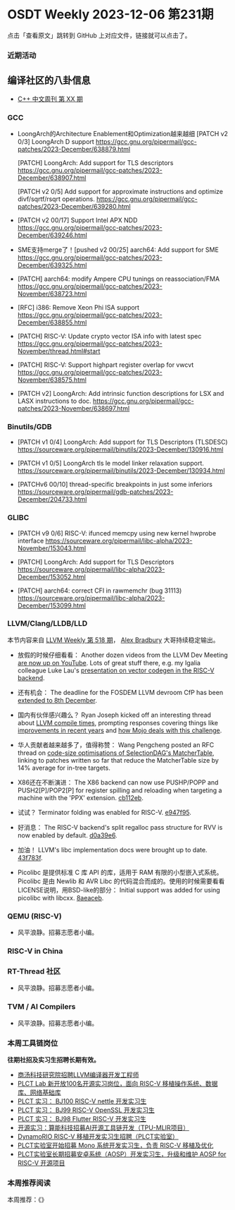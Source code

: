 # OSDT Weekly 2023-12-06 第231期

点击「查看原文」跳转到 GitHub 上对应文件，链接就可以点击了。

### 近期活动

## 编译社区的八卦信息

- [C++ 中文周刊 第 XX 期]()

### GCC

- LoongArch的Architecture Enablement和Optimization越来越细
  [PATCH v2 0/3] LoongArch D support
  https://gcc.gnu.org/pipermail/gcc-patches/2023-December/638879.html

  [PATCH] LoongArch: Add support for TLS descriptors
  https://gcc.gnu.org/pipermail/gcc-patches/2023-December/638907.html

  [PATCH v2 0/5] Add support for approximate instructions and optimize divf/sqrtf/rsqrt operations.
  https://gcc.gnu.org/pipermail/gcc-patches/2023-December/639280.html

- [PATCH v2 00/17] Support Intel APX NDD
  https://gcc.gnu.org/pipermail/gcc-patches/2023-December/639246.html

- SME支持merge了！[pushed v2 00/25] aarch64: Add support for SME
  https://gcc.gnu.org/pipermail/gcc-patches/2023-December/639325.html

- [PATCH] aarch64: modify Ampere CPU tunings on reassociation/FMA
  https://gcc.gnu.org/pipermail/gcc-patches/2023-November/638723.html

- [RFC] i386: Remove Xeon Phi ISA support
  https://gcc.gnu.org/pipermail/gcc-patches/2023-December/638855.html

- [PATCH] RISC-V: Update crypto vector ISA info with latest spec
  https://gcc.gnu.org/pipermail/gcc-patches/2023-November/thread.html#start

- [PATCH] RISC-V: Support highpart register overlap for vwcvt
  https://gcc.gnu.org/pipermail/gcc-patches/2023-November/638575.html

- [PATCH v2] LoongArch: Add intrinsic function descriptions for LSX and LASX instructions to doc.
  https://gcc.gnu.org/pipermail/gcc-patches/2023-November/638697.html

### Binutils/GDB

- [PATCH v1 0/4] LoongArch: Add support for TLS Descriptors (TLSDESC)
  https://sourceware.org/pipermail/binutils/2023-December/130916.html

- [PATCH v1 0/5] LoongArch tls le model linker relaxation support.
  https://sourceware.org/pipermail/binutils/2023-December/130934.html

- [PATCHv6 00/10] thread-specific breakpoints in just some inferiors
  https://sourceware.org/pipermail/gdb-patches/2023-December/204733.html

### GLIBC

- [PATCH v9 0/6] RISC-V: ifunced memcpy using new kernel hwprobe interface
  https://sourceware.org/pipermail/libc-alpha/2023-November/153043.html

- [PATCH] LoongArch: Add support for TLS Descriptors
  https://sourceware.org/pipermail/libc-alpha/2023-December/153052.html

- [PATCH] aarch64: correct CFI in rawmemchr (bug 31113)
  https://sourceware.org/pipermail/libc-alpha/2023-December/153099.html

### LLVM/Clang/LLDB/LLD

本节内容来自 [LLVM Weekly 第 518 期](http://llvmweekly.org/issue/518)，
[Alex Bradbury](https://www.linkedin.com/in/alex-bradbury/) 大哥持续稳定输出。

* 放假的时候仔细看看： Another dozen videos from the LLVM Dev Meeting [are now up on YouTube](https://www.youtube.com/playlist?list=PL_R5A0lGi1AD9nPVlv7mG8_2mMSiL_0Ik).  Lots of great stuff there, e.g. my Igalia colleague Luke Lau's [presentation on vector codegen in the RISC-V backend](https://www.youtube.com/watch?v=-ox8iJmbp0c).

* 还有机会： The deadline for the FOSDEM LLVM devroom CfP has been [extended to 8th December](https://discourse.llvm.org/t/cfp-fosdem-2024-llvm-dev-room-deadline-extended-to-8-december/74823/1).

* 国内有伙伴感兴趣么？ Ryan Joseph kicked off an interesting thread about [LLVM compile times](https://discourse.llvm.org/t/if-llvm-is-so-slow-is-anything-being-done-about-it/75389), prompting responses covering things like [improvements in recent years](https://discourse.llvm.org/t/if-llvm-is-so-slow-is-anything-being-done-about-it/75389/3) and [how Mojo deals with this challenge](https://discourse.llvm.org/t/if-llvm-is-so-slow-is-anything-being-done-about-it/75389/7).

* 华人贡献者越来越多了，值得称赞： Wang Pengcheng posted an RFC thread on [code-size optimisations of SelectionDAG's MatcherTable](https://discourse.llvm.org/t/rfc-selectiondag-code-size-optimizations-of-matchertable/75309), linking to patches written so far that reduce the MatcherTable size by 14% average for in-tree targets.

* X86还在不断演进： The X86 backend can now use PUSHP/POPP and PUSH2[P]/POP2[P] for register spilling and reloading when targeting a machine with the 'PPX' extension.
  [cb112eb](https://github.com/llvm/llvm-project/commit/cb112eb16cff).

* 试试？ Terminator folding was enabled for RISC-V.
  [e947f95](https://github.com/llvm/llvm-project/commit/e947f953370a).

* 好消息： The RISC-V backend's split regalloc pass structure for RVV is now enabled by default.
  [d0a39e6](https://github.com/llvm/llvm-project/commit/d0a39e617ba3).

* 加油！ LLVM's libc implementation docs were brought up to date.
  [43f783f](https://github.com/llvm/llvm-project/commit/43f783ff66d7).

* Picolibc 是提供标准 C 库 API 的库，适用于 RAM 有限的小型嵌入式系统。 Picolibc 是由 Newlib 和 AVR Libc 的代码混合而成的。使用的时候需要看看LICENSE说明，用BSD-like的部分： Initial support was added for using picolibc with libcxx.
  [8aeaceb](https://github.com/llvm/llvm-project/commit/8aeacebf288b).

### QEMU (RISC-V)

- 风平浪静。招募志愿者小编。

### RISC-V in China

### RT-Thread 社区

- 风平浪静。招募志愿者小编。

### TVM / AI Compilers

- 风平浪静。招募志愿者小编。

### 本周工具链岗位

**往期社招及实习生招聘长期有效。**

- [商汤科技研究院招聘LLVM编译器开发工程师](https://mp.weixin.qq.com/s/4j-Qin8LFUJlzKzFIpIKpw)
- [PLCT Lab 新开放100名开源实习岗位，面向 RISC-V 移植操作系统、数据库、网络基础库](https://mp.weixin.qq.com/s/ebvIxcplB8Jtw18LMoXTTQ)
- [PLCT 实习： BJ100 RISC-V nettle 开发实习生](https://mp.weixin.qq.com/s/GEUKRlxILFpdHQbv-yxWQQ)
- [PLCT 实习： BJ99 RISC-V OpenSSL 开发实习生](https://mp.weixin.qq.com/s/pzy6sbW50r3aLw3Dt36oBQ)
- [PLCT 实习： BJ98 Flutter RISC-V 开发实习生](https://mp.weixin.qq.com/s/gQYT_rhtLE8jGg6WWAztDA)
- [开源实习：算能科技招募AI开源工具链开发（TPU-MLIR项目）](https://mp.weixin.qq.com/s/IBJh0ip4k11PzIMZecsWSw)
- [DynamoRIO RISC-V 移植开发实习生招聘（PLCT实验室）](https://mp.weixin.qq.com/s/J_5TjT6DOqeOXJXQI5VQxw)
- [PLCT实验室开始招募 Mono 系统开发实习生，负责 RISC-V 移植及优化](https://mp.weixin.qq.com/s/whEW7Hay1jIP1tBzIPay1A)
- [PLCT实验室长期招募安卓系统（AOSP）开发实习生，升级和维护 AOSP for RISC-V 开源项目](https://mp.weixin.qq.com/s/dJP2cEB1nex2inR5c-cJog)


### 本周推荐阅读

本周推荐：《》
